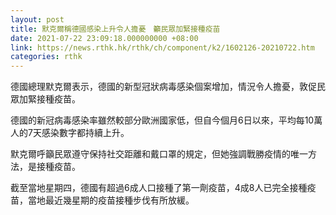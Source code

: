 ```yaml
---
layout: post
title: 默克爾稱德國感染上升令人擔憂　籲民眾加緊接種疫苗
date: 2021-07-22 23:09:18.000000000 +08:00
link: https://news.rthk.hk/rthk/ch/component/k2/1602126-20210722.htm
categories: rthk
---
```


德國總理默克爾表示，德國的新型冠狀病毒感染個案增加，情況令人擔憂，敦促民眾加緊接種疫苗。

德國的新冠病毒感染率雖然較部分歐洲國家低，但自今個月6日以來，平均每10萬人的7天感染數字都持續上升。

默克爾呼籲民眾遵守保持社交距離和戴口罩的規定，但她強調戰勝疫情的唯一方法，是接種疫苗。

截至當地星期四，德國有超過6成人口接種了第一劑疫苗，4成8人已完全接種疫苗，當地最近幾星期的疫苗接種步伐有所放緩。
